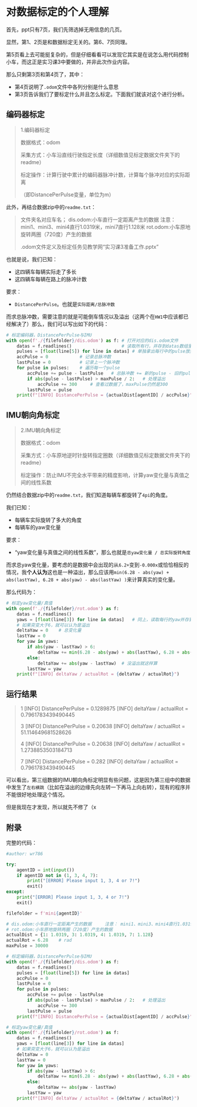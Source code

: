 # 对数据标定的个人理解

首先，ppt只有7页，我们先筛选掉无用信息的几页。

显然，第1、2页是和数据标定无关的。第6、7页同理。

第5页看上去可能挺复杂的，但是仔细看看可以发现它其实是在说怎么用代码控制小车，而这正是实习课3中要做的，并非此次作业内容。

那么只剩第3页和第4页了，其中：

- 第4页说明了`.odom`文件中各列分别是什么意思
- 第3页告诉我们了要标定什么并且怎么标定。下面我们就该对这个进行分析。

## 编码器标定

> 1.编码器标定
>
>  数据格式：odom
>
>  采集方式：小车沿直线行驶指定长度（详细数值见标定数据文件夹下的readme）
>
>  标定操作：计算行驶中累计的编码器脉冲计数，计算每个脉冲对应的实际距离
>
>  （即DistancePerPulse变量，单位为m）

此外，再结合数据zip中的`readme.txt`：

> 文件夹名对应车名；
> dis.odom:小车直行一定距离产生的数据     注意： mini1、mini3、mini4直行1.0319米，mini7直行1.128米
> rot.odom:小车原地旋转两圈（720度）产生的数据
>
> .odom文件定义及标定任务见教学网“实习课3准备工作.pptx”

也就是说，我们已知：

- 这四辆车每辆实际走了多长
- 这四辆车每辆在路上的脉冲计数

要求：

- `DistancePerPulse`。也就是`实际距离/总脉冲数`

而求总脉冲数，需要注意的就是可能倒车情况以及溢出（这两个在`HW1`中应该都已经解决了）那么，我们可以写出如下的代码：

```python
# 标定编码器，DistancePerPulse与IMU
with open(f'./{filefolder}/dis.odom') as f: # 打开对应的dis.odom文件
    datas = f.readlines() 					# 读取所有行，并存到datas数组里
    pulses = [float(line[5]) for line in datas] # 单独拿出每行中的pulse放到数组
    accPulse = 0 			# 记录总脉冲数
    lastPulse = 0 			# 记录上一个脉冲数
    for pulse in pulses: 	# 遍历每一个pulse
        accPulse += pulse - lastPulse 	# 总脉冲数 += 新的pulse - 旧的pulse
        if abs(pulse - lastPulse) > maxPulse / 2:   # 处理溢出
            accPulse += 300 	# 查看过数据了，maxPulse仍然是300
        lastPulse = pulse 
    print(f"[INFO] DistancePerPulse = {actualDist[agentID] / accPulse}")
```

## IMU朝向角标定

> 2.IMU朝向角标定
>
>  数据格式：odom
>
>  采集方式：小车原地逆时针旋转指定圈数（详细数值见标定数据文件夹下的readme）
>
>  标定操作：防止IMU不完全水平带来的精度影响，计算yaw变化量与真值之间的线性系数

仍然结合数据zip中的`readme.txt`，我们知道每辆车都旋转了`4pi`的角度。

我们已知：

- 每辆车实际旋转了多大的角度
- 每辆车的yaw变化量

要求：

- “yaw变化量与真值之间的线性系数”，那么也就是`总yaw变化量 / 总实际旋转角度`

而求总yaw变化量，要考虑的是数据中会出现的从`6.2+`变到`-0.000x`或恰恰相反的情况，我**个人认为**这也是一种溢出，那么应该用`min(6.28 - abs(yaw) + abs(lastYaw), 6.28 + abs(yaw) - abs(lastYaw) )`来计算真实的变化量。

那么代码为：

```python
# 标定yaw变化量/真值
with open(f'./{filefolder}/rot.odom') as f:
    datas = f.readlines() 
    yaws = [float(line[3]) for line in datas] 	# 同上，读取每行的yaw并存到数组
    # 如果突变大于6，就可以认为是溢出
    deltaYaw = 0 	# 总变化量
    lastYaw = 0
    for yaw in yaws:
        if abs(yaw - lastYaw) > 6:
            deltaYaw += min(6.28 - abs(yaw) + abs(lastYaw), 6.28 + abs(yaw) - abs(lastYaw) )
        else:
            deltaYaw += abs(yaw - lastYaw) 	# 没溢出就这样算
        lastYaw = yaw
    print(f"[INFO] deltaYaw / actualRot = {deltaYaw / actualRot}")
```

## 运行结果

> 1
> [INFO] DistancePerPulse = 0.1289875
> [INFO] deltaYaw / actualRot = 0.7961783439490445
>
> 3
> [INFO] DistancePerPulse = 0.20638
> [INFO] deltaYaw / actualRot = 51.114649681528626
>
> 4
> [INFO] DistancePerPulse = 0.20638
> [INFO] deltaYaw / actualRot = 1.2738853503184713
>
> 7
> [INFO] DistancePerPulse = 0.282
> [INFO] deltaYaw / actualRot = 0.7961783439490445

可以看出，第三组数据的IMU朝向角标定明显有些问题，这是因为第三组中的数据中发生了`左右横跳`（比如在溢出的边缘先向左转一下再马上向右转），现有的程序并不能很好地处理这个情况。

但是我现在才发现，所以就先不修了（x

## 附录

完整的代码：

```python
#author: wr786

try:   
    agentID = int(input())
    if agentID not in (1, 3, 4, 7):
        print("[ERROR] Please input 1, 3, 4 or 7!")
        exit()
except:
    print("[ERROR] Please input 1, 3, 4 or 7!")
    exit()

filefolder = f'mini{agentID}'

# dis.odom:小车直行一定距离产生的数据     注意： mini1、mini3、mini4直行1.0319米，mini7直行1.128米
# rot.odom:小车原地旋转两圈（720度）产生的数据
actualDist = {1: 1.0319, 3: 1.0319, 4: 1.0319, 7: 1.128}
actualRot = 6.28    # rad
maxPulse = 30000

# 标定编码器，DistancePerPulse与IMU
with open(f'./{filefolder}/dis.odom') as f:
    datas = f.readlines()
    pulses = [float(line[5]) for line in datas]
    accPulse = 0
    lastPulse = 0
    for pulse in pulses:
        accPulse += pulse - lastPulse
        if abs(pulse - lastPulse) > maxPulse / 2:   # 处理溢出
            accPulse += 300
        lastPulse = pulse
    print(f"[INFO] DistancePerPulse = {actualDist[agentID] / accPulse}")

# 标定yaw变化量/真值
with open(f'./{filefolder}/rot.odom') as f:
    datas = f.readlines()
    yaws = [float(line[3]) for line in datas]
    # 如果突变大于6，就可以认为是溢出
    deltaYaw = 0
    lastYaw = 0
    for yaw in yaws:
        if abs(yaw - lastYaw) > 6:
            deltaYaw += min(6.28 - abs(yaw) + abs(lastYaw), 6.28 + abs(yaw) - abs(lastYaw) )
        else:
            deltaYaw += abs(yaw - lastYaw)
        lastYaw = yaw
    print(f"[INFO] deltaYaw / actualRot = {deltaYaw / actualRot}")
```

